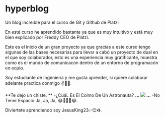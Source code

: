 # hyperblog
Un blog increible para el curso de Git y Github  de Platzi

En esté curso he aprendido bastante ya que es muy intuitivo y está muy bien explicado por Freddy CEO de Platzi.

Este es el inicio de un gran proyecto ya que gracias a este curso tengo algunas de las bases necesarias para llevar a cabó un proyecto de dual en el que soy colaborador, esto es una experiencia muy gratificante, muestra como es el mundo de comunicacón dentro de un entorno de programacón en equio.

Soy estudiante de Ingeniería y me gusta aprender, si quiere colaborar adelante practica conmigo ✌👅🤙.

**Te dejo un chiste.
**
-¿CuáL Es El Colmo De Un Astronauta?
**...
![](https://i.pinimg.com/originals/a5/11/59/a511596a09dbcf1d0017f94c7cf1caa5.jpg)
...**
-No Tener Espacio Ja, Ja, Ja, 😂🤣🤮🤣😂.

Diviertete aprendiendo soy JesusKing23✅😉♻.